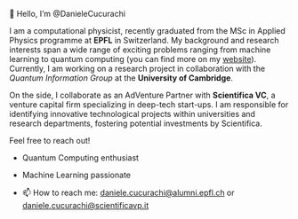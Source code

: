 👋 Hello, I’m @DanieleCucurachi 

I am a computational physicist, recently graduated from the MSc in Applied Physics programme at **EPFL** in Switzerland. My background and research interests span a wide range of exciting problems ranging from machine learning to quantum computing (you can find more on my [website](https://danielecucurachi.github.io/personal-website/)). Currently, I am working on a research project in collaboration with the *Quantum Information Group* at the **University of Cambridge**.

On the side, I collaborate as an AdVenture Partner with **Scientifica VC**, a venture capital firm specializing in deep-tech start-ups. I am responsible for identifying innovative technological projects within universities and research departments, fostering potential investments by Scientifica.

Feel free to reach out!

- Quantum Computing enthusiast

- Machine Learning passionate

- 📫 How to reach me: daniele.cucurachi@alumni.epfl.ch or daniele.cucurachi@scientificavp.it

